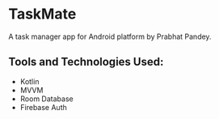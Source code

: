 # TaskMate

A task manager app for Android platform by Prabhat Pandey.

## Tools and Technologies Used:
- Kotlin
- MVVM
- Room Database
- Firebase Auth